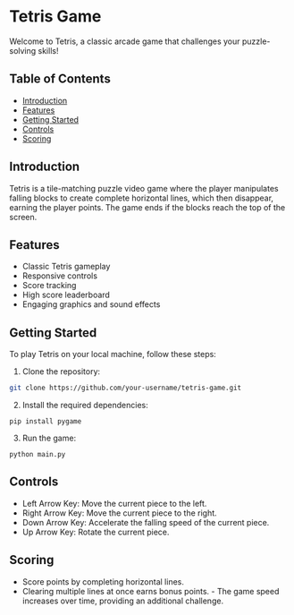 # Tetris Game

Welcome to Tetris, a classic arcade game that challenges your puzzle-solving skills!

## Table of Contents
- [Introduction](#introduction)
- [Features](#features)
- [Getting Started](#getting-started)
- [Controls](#controls)
- [Scoring](#scoring)

## Introduction
Tetris is a tile-matching puzzle video game where the player manipulates falling blocks to create complete horizontal lines, which then disappear, earning the player points. The game ends if the blocks reach the top of the screen.

## Features
- Classic Tetris gameplay
- Responsive controls
- Score tracking
- High score leaderboard
- Engaging graphics and sound effects

## Getting Started
To play Tetris on your local machine, follow these steps:

1. Clone the repository:

```bash
git clone https://github.com/your-username/tetris-game.git
```

2. Install the required dependencies:
```
pip install pygame
```

3. Run the game:
```
python main.py
```

## Controls
- Left Arrow Key: Move the current piece to the left. 
- Right Arrow Key: Move the current piece to the right. 
- Down Arrow Key: Accelerate the falling speed of the current piece. 
- Up Arrow Key: Rotate the current piece.

## Scoring
- Score points by completing horizontal lines. 
- Clearing multiple lines at once earns bonus points. 
- The game speed increases over time, providing an additional challenge.







